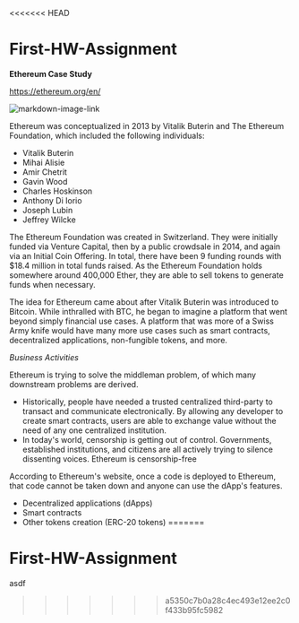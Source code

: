 <<<<<<< HEAD
# First-HW-Assignment

**Ethereum Case Study**

https://ethereum.org/en/

![markdown-image-link](https://ethereum.org/static/28214bb68eb5445dcb063a72535bc90c/5a3c8/hero.webp)

Ethereum was conceptualized in 2013 by Vitalik Buterin and The Ethereum Foundation, which included the following individuals:
* Vitalik Buterin
* Mihai Alisie
* Amir Chetrit
* Gavin Wood
* Charles Hoskinson
* Anthony Di Iorio
* Joseph Lubin
* Jeffrey Wilcke

The Ethereum Foundation was created in Switzerland. They were initially funded via Venture Capital, then by a public crowdsale in 2014, and again via an Initial Coin Offering. In total, there have been 9 funding rounds with $18.4 million in total funds raised. As the Ethereum Foundation holds somewhere around 400,000 Ether, they are able to sell tokens to generate funds when necessary. 

The idea for Ethereum came about after Vitalik Buterin was introduced to Bitcoin. While inthralled with BTC, he began to imagine a platform that went beyond simply financial use cases. A platform that was more of a Swiss Army knife would have many more use cases such as smart contracts, decentralized applications, non-fungible tokens, and more.  


*Business Activities*

Ethereum is trying to solve the middleman problem, of which many downstream problems are derived. 

* Historically, people have needed a trusted centralized third-party to transact and communicate electronically. By allowing any developer to create smart contracts, users are able to exchange value without the need of any one centralized institution.
* In today's world, censorship is getting out of control. Governments, established institutions, and citizens are all actively trying to silence dissenting voices. Ethereum is censorship-free




According to Ethereum's website, once a code is deployed to Ethereum, that code cannot be taken down and anyone can use the dApp's features. 

* Decentralized applications (dApps)
* Smart contracts
* Other tokens creation (ERC-20 tokens)
=======
# First-HW-Assignment

asdf
>>>>>>> a5350c7b0a28c4ec493e12ee2c0f433b95fc5982

